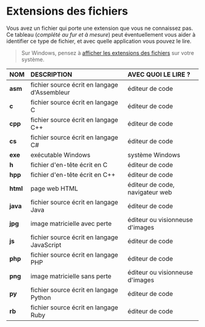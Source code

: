 # Extensions des fichiers

Vous avez un fichier qui porte une extension que vous ne connaissez pas. Ce tableau (_complété au fur et à mesure_) peut éventuellement vous aider à identifier ce type de fichier, et avec quelle application vous pouvez le lire.

> Sur Windows, pensez à [afficher les extensions des fichiers](https://www.youtube.com/watch?v=ac1WdzSqatw) sur votre système.

|NOM|DESCRIPTION|AVEC QUOI LE LIRE ?|
|:--|:--|:--|
|**asm**|fichier source écrit en langage d'Assembleur|éditeur de code|
|**c**|fichier source écrit en langage C|éditeur de code|
|**cpp**|fichier source écrit en langage C++|éditeur de code|
|**cs**|fichier source écrit en langage C#|éditeur de code|
|**exe**|exécutable Windows|système Windows|
|**h**|fichier d'en-tête écrit en C|éditeur de code|
|**hpp**|fichier d'en-tête écrit en C++|éditeur de code|
|**html**|page web HTML|éditeur de code, navigateur web|
|**java**|fichier source écrit en langage Java|éditeur de code|
|**jpg**|image matricielle avec perte|éditeur ou visionneuse d'images|
|**js**|fichier source écrit en langage JavaScript|éditeur de code|
|**php**|fichier source écrit en langage PHP|éditeur de code|
|**png**|image matricielle sans perte|éditeur ou visionneuse d'images|
|**py**|fichier source écrit en langage Python|éditeur de code|
|**rb**|fichier source écrit en langage Ruby|éditeur de code|
